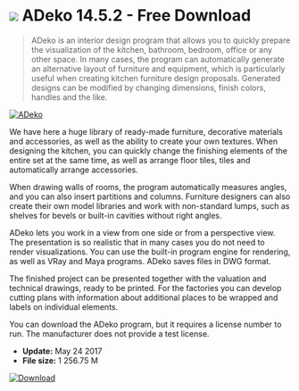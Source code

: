 # ![](https://cdn.softexe.net/static/icon/6/adeko-11016.png) ADeko 14.5.2 - Free Download

> ADeko is an interior design program that allows you to quickly prepare the visualization of the kitchen, bathroom, bedroom, office or any other space. In many cases, the program can automatically generate an alternative layout of furniture and equipment, which is particularly useful when creating kitchen furniture design proposals. Generated designs can be modified by changing dimensions, finish colors, handles and the like.

[![ADeko](https://gallery.dpcdn.pl/imgc/Tools/68261/g_-_420x350_1.5_-_x20160525154253_0.png)](https://softexe.net/win/multimedia/graphics-design/adeko:ppRpf.html)

We have here a huge library of ready-made furniture, decorative materials and accessories, as well as the ability to create your own textures. When designing the kitchen, you can quickly change the finishing elements of the entire set at the same time, as well as arrange floor tiles, tiles and automatically arrange accessories.
 
 When drawing walls of rooms, the program automatically measures angles, and you can also insert partitions and columns. Furniture designers can also create their own model libraries and work with non-standard lumps, such as shelves for bevels or built-in cavities without right angles. 
 
 
 ADeko lets you work in a view from one side or from a perspective view. The presentation is so realistic that in many cases you do not need to render visualizations. You can use the built-in program engine for rendering, as well as VRay and Maya programs. ADeko saves files in DWG format.
 
 The finished project can be presented together with the valuation and technical drawings, ready to be printed. For the factories you can develop cutting plans with information about additional places to be wrapped and labels on individual elements. 
 
 
 You can download the ADeko program, but it requires a license number to run. The manufacturer does not provide a test license.


- **Update:** May 24 2017
- **File size:** 1 256.75 M

[![Download](https://cdn.softexe.net/static/img/download.png)](https://softexe.net/win/multimedia/graphics-design/adeko:ppRpf.html)

